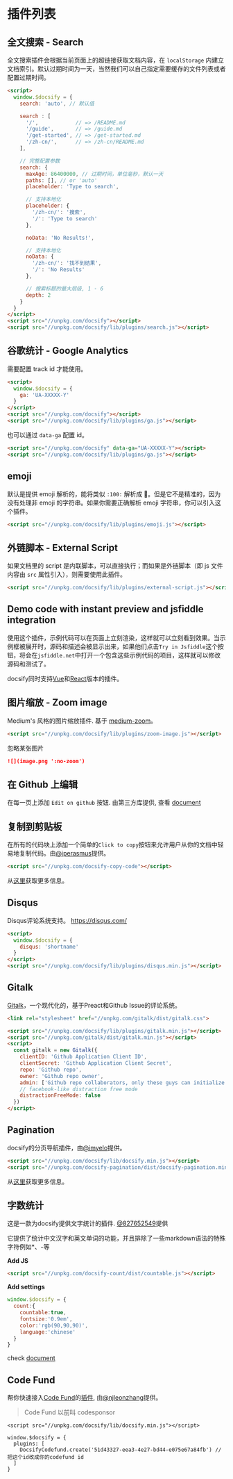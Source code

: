 # 插件列表

## 全文搜索 - Search

全文搜索插件会根据当前页面上的超链接获取文档内容，在 `localStorage` 内建立文档索引。默认过期时间为一天，当然我们可以自己指定需要缓存的文件列表或者配置过期时间。

```html
<script>
  window.$docsify = {
    search: 'auto', // 默认值

    search : [
      '/',            // => /README.md
      '/guide',       // => /guide.md
      '/get-started', // => /get-started.md
      '/zh-cn/',      // => /zh-cn/README.md
    ],

    // 完整配置参数
    search: {
      maxAge: 86400000, // 过期时间，单位毫秒，默认一天
      paths: [], // or 'auto'
      placeholder: 'Type to search',

      // 支持本地化
      placeholder: {
        '/zh-cn/': '搜索',
        '/': 'Type to search'
      },

      noData: 'No Results!',

      // 支持本地化
      noData: {
        '/zh-cn/': '找不到结果',
        '/': 'No Results'
      },

      // 搜索标题的最大层级, 1 - 6
      depth: 2
    }
  }
</script>
<script src="//unpkg.com/docsify"></script>
<script src="//unpkg.com/docsify/lib/plugins/search.js"></script>
```

## 谷歌统计 - Google Analytics

需要配置 track id 才能使用。

```html
<script>
  window.$docsify = {
    ga: 'UA-XXXXX-Y'
  }
</script>
<script src="//unpkg.com/docsify"></script>
<script src="//unpkg.com/docsify/lib/plugins/ga.js"></script>
```

也可以通过 `data-ga` 配置 id。

```html
<script src="//unpkg.com/docsify" data-ga="UA-XXXXX-Y"></script>
<script src="//unpkg.com/docsify/lib/plugins/ga.js"></script>
```

## emoji

默认是提供 emoji 解析的，能将类似 `:100:` 解析成 :100:。但是它不是精准的，因为没有处理非 emoji 的字符串。如果你需要正确解析 emoji 字符串，你可以引入这个插件。

```html
<script src="//unpkg.com/docsify/lib/plugins/emoji.js"></script>
```

## 外链脚本 - External Script

如果文档里的 script 是内联脚本，可以直接执行；而如果是外链脚本（即 js 文件内容由 `src` 属性引入），则需要使用此插件。

```html
<script src="//unpkg.com/docsify/lib/plugins/external-script.js"></script>
```

## Demo code with instant preview and jsfiddle integration

使用这个插件，示例代码可以在页面上立刻渲染，这样就可以立刻看到效果。当示例框被展开时，源码和描述会被显示出来，如果他们点击`Try in Jsfiddle`这个按钮，将会在`jsfiddle.net`中打开一个包含这些示例代码的项目，这样就可以修改源码和测试了。

docsify同时支持[Vue](https://njleonzhang.github.io/docsify-demo-box-vue/)和[React](https://njleonzhang.github.io/docsify-demo-box-react/)版本的插件。

## 图片缩放 - Zoom image

Medium's 风格的图片缩放插件. 基于 [medium-zoom](https://github.com/francoischalifour/medium-zoom)。

```html
<script src="//unpkg.com/docsify/lib/plugins/zoom-image.js"></script>
```

忽略某张图片

```markdown
![](image.png ':no-zoom')
```

## 在 Github 上编辑

在每一页上添加 `Edit on github` 按钮. 由第三方库提供, 查看 [document](https://github.com/njleonzhang/docsify-edit-on-github)

## 复制到剪贴板

在所有的代码块上添加一个简单的`Click to copy`按钮来允许用户从你的文档中轻易地复制代码。由[@jperasmus](https://github.com/jperasmus)提供。

```html
<script src="//unpkg.com/docsify-copy-code"></script>
```

从[这里](https://github.com/jperasmus/docsify-copy-code#readme)获取更多信息。

## Disqus

Disqus评论系统支持。 https://disqus.com/

```html
<script>
  window.$docsify = {
    disqus: 'shortname'
  }
</script>
<script src="//unpkg.com/docsify/lib/plugins/disqus.min.js"></script>
```

## Gitalk

[Gitalk](https://github.com/gitalk/gitalk)，一个现代化的，基于Preact和Github Issue的评论系统。

```html
<link rel="stylesheet" href="//unpkg.com/gitalk/dist/gitalk.css">

<script src="//unpkg.com/docsify/lib/plugins/gitalk.min.js"></script>
<script src="//unpkg.com/gitalk/dist/gitalk.min.js"></script>
<script>
  const gitalk = new Gitalk({
    clientID: 'Github Application Client ID',
    clientSecret: 'Github Application Client Secret',
    repo: 'Github repo',
    owner: 'Github repo owner',
    admin: ['Github repo collaborators, only these guys can initialize github issues'],
    // facebook-like distraction free mode
    distractionFreeMode: false
  })
</script>
```

## Pagination

docsify的分页导航插件，由[@imyelo](https://github.com/imyelo)提供。

```html
<script src="//unpkg.com/docsify/lib/docsify.min.js"></script>
<script src="//unpkg.com/docsify-pagination/dist/docsify-pagination.min.js"></script>
```

从[这里](https://github.com/imyelo/docsify-pagination#readme)获取更多信息。

## 字数统计

这是一款为docsify提供文字统计的插件. [@827652549](https://github.com/827652549)提供

它提供了统计中文汉字和英文单词的功能，并且排除了一些markdown语法的特殊字符例如*、-等

**Add JS**
```html
<script src="//unpkg.com/docsify-count/dist/countable.js"></script>
```

**Add settings**
```js
window.$docsify = {
  count:{
    countable:true,
    fontsize:'0.9em',
    color:'rgb(90,90,90)',
    language:'chinese'
  }
}
```

check [document](https://github.com/827652549/docsify-count)


## Code Fund

帮你快速接入[Code Fund](https://codesponsor.io/)的[插件](https://github.com/njleonzhang/docsify-plugin-codefund), 由[@njleonzhang](https://github.com/njleonzhang)提供。

> Code Fund 以前叫 codesponsor

```
<script src="//unpkg.com/docsify/lib/docsify.min.js"></script>

window.$docsify = {
  plugins: [
    DocsifyCodefund.create('51d43327-eea3-4e27-bd44-e075e67a84fb') // 把这个id改成你的codefund id
  ]
}
```
